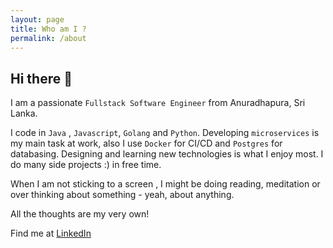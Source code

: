 ```yaml
---
layout: page
title: Who am I ?
permalink: /about
---
```


## Hi there 👋

I am a passionate `Fullstack Software Engineer` from Anuradhapura, Sri Lanka.

I code in `Java` , `Javascript`, `Golang` and `Python`. Developing `microservices` is my main task at work, also I use `Docker` for CI/CD and `Postgres` for databasing. Designing and learning new technologies is what I enjoy most. I do many side projects :) in free time. 

When I am not sticking to a screen , I might be doing reading, meditation or over thinking about something - yeah, about anything.

All the thoughts are my very own!

Find me at [LinkedIn](https://www.linkedin.com/in/isurunuwanthilaka/)

